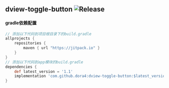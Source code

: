 dview-toggle-button
![Release](https://jitpack.io/v/dora4/dview-toggle-button.svg)
--------------------------------

#### gradle依赖配置

```groovy
// 添加以下代码到项目根目录下的build.gradle
allprojects {
    repositories {
        maven { url "https://jitpack.io" }
    }
}
// 添加以下代码到app模块的build.gradle
dependencies {
    def latest_version = '1.1'
    implementation 'com.github.dora4:dview-toggle-button:$latest_version'
}
```